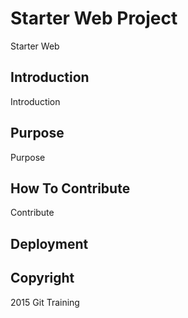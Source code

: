 # Starter Web Project
Starter Web

## Introduction
Introduction

## Purpose
Purpose

## How To Contribute
Contribute

## Deployment

## Copyright

2015 Git Training
